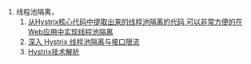 1. 线程池隔离，    
    1. [从Hystrix核心代码中提取出来的线程池隔离的代码,可以非常方便的在Web应用中实现线程池隔离](https://www.ctolib.com/EZLippi-isolation-threadpool.html)    
    2. [深入 Hystrix 线程池隔离与接口限流](https://www.javazhiyin.com/25964.html)   
    3. [Hystrix技术解析](https://www.jianshu.com/p/3e11ac385c73)     
